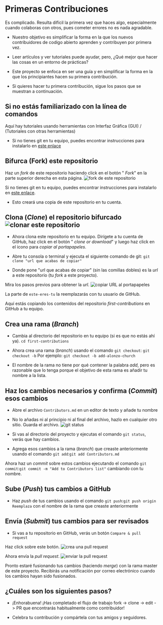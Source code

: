 # Primeras Contribuciones

Es complicado. Resulta difícil la primera vez que haces algo, especialmente cuando colaboras con otros, pues cometer errores no es nada agradable.

- Nuestro objetivo es simplificar la forma en la que los nuevos contribuidores de codigo abierto aprenden y contribuyen por primera vez.

- Leer artículos y ver tutoriales puede ayudar, pero, ¿Qué mejor que hacer las cosas en un entorno de prácticas?

- Este proyecto se enfoca en ser una guía y en simplificar la forma en la que los principiantes hacen su primera contribución.

- Si quieres hacer tu primera contribución, sigue los pasos que se muestran a continuación.

## Si no estás familiarizado con la línea de comandos

Aquí hay tutoriales usando herramientas con Interfaz Gráfica (GUI) / (Tutoriales con otras herramientas)

- Si no tienes git en tu equipo, puedes encontrar instrucciones para instalarlo en [este enlace](https://docs.github.com/es/get-started/quickstart/set-up-git)

## Bifurca (Fork) este repositorio

Haz un *fork* de este repositorio haciendo click en el botón " *Fork*" en la parte superior derecha en esta página.
![fork de este repositorio](https://firstcontributions.github.io/assets/Readme/fork.png)

Si no tienes git en tu equipo, puedes encontrar instrucciones para instalarlo en [este enlace]( https://docs.github.com/es/get-started/quickstart/set-up-git).

- Esto creará una copia de este repositorio en tu cuenta.

## Clona (*Clone*) el repositorio bifurcado ![clonar este repositorio](https://firstcontributions.github.io/assets/Readme/clone.png)

- Ahora clona este repositorio en tu equipo. Dirígete a tu cuenta de GitHub, haz click en el botón " *clone or download*" y luego haz click en el icono para *copiar al portapapeles*.

- Abre tu consola o terminal y ejecuta el siguiente comando de git: `git clone "url que acabas de copiar"`

- Donde pone "url que acabas de copiar" (sin las comillas dobles) es la *url* a este repositorio (tu *fork* a este proyecto).

Mira los pasos previos para obtener la *url*. ![copiar URL al portapapeles](https://firstcontributions.github.io/assets/Readme/copy-to-clipboard.png)

La parte de `este-eres-tu` la reemplazarás con tu usuario de GitHub.

Aquí estás copiando los contenidos del repositorio *first-contributions* en GitHub a tu equipo.

## Crea una rama (*Branch*)

- Cambia al directorio del repositorio en tu equipo (si es que no estás ahí ya). `cd first-contributions`

- Ahora crea una rama (*branch*) usando el comando `git checkout`: `git checkout -b` Por ejemplo: `git checkout -b add-alonzo-church`

- El nombre de la rama no tiene por qué contener la palabra *add*, pero es razonable que lo tenga porque el objetivo de esta rama es añadir tu nombre a la lista.

## Haz los cambios necesarios y confirma (*Commit*) esos cambios

- Abre el archivo `Contributors.md` en un editor de texto y añade tu nombre

- No lo añadas ni al principio ni al final del archivo, hazlo en cualquier otro sitio. Guarda el archivo. ![git status](https://firstcontributions.github.io/assets/Readme/git-status.png)

- Si vas al directorio del proyecto y ejecutas el comando `git status`, verás que hay cambios.

- Agrega esos cambios a la rama (*branch*) que creaste anteriormente usando el comando `git add`:`git add Contributors.md`

Ahora haz un *commit* sobre estos cambios ejecutando el comando `git commit`:`git commit -m "Add to Contributors list"` cambiando con tu nombre.

## Sube (*Push*) tus cambios a GitHub

- Haz *push* de tus cambios usando el comando `git push`:`git push origin` `Reemplaza` con el nombre de la rama que creaste anteriormente

## Envía (*Submit*) tus cambios para ser revisados

- Si vas a tu repositorio en GitHub, verás un botón `Compare & pull request`

Haz click sobre este botón. ![crea una pull request](https://firstcontributions.github.io/assets/Readme/compare-and-pull.png)

Ahora envía la *pull request*. ![enviar la pull request](https://firstcontributions.github.io/assets/Readme/submit-pull-request.png)

Pronto estaré fusionando tus cambios (haciendo *merge*) con la rama master de este proyecto. Recibirás una notificación por correo electrónico cuando los cambios hayan sido fusionados.

## ¿Cuáles son los siguientes pasos?

- ¡Enhorabuena! ¡Has completado el flujo de trabajo fork -> clone -> edit -> PR que encontrarás habitualmente como contribuidor!

- Celebra tu contribución y compártela con tus amigos y seguidores.
